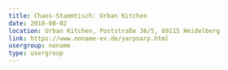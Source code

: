 ```yaml
---
title: Chaos-Stammtisch: Urban Kitchen
date: 2018-08-02
location: Urban Kitchen, Poststraße 36/5, 69115 Heidelberg
link: https://www.noname-ev.de/yarpnarp.html
usergroup: noname
type: usergroup
---
```

